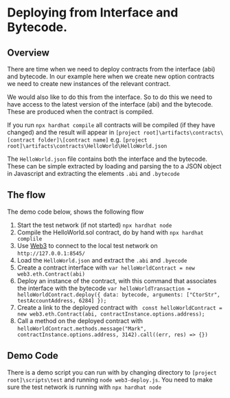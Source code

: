 # Deploying from Interface and Bytecode.

## Overview

There are time when we need to deploy contracts from the interface (abi) and  bytecode. In our example here when we create new option contracts we need to create new instances of the relevant contract.

We would also like to do this from the interface. So to do this we need to have access to the latest version of the interface (abi) and the bytecode. These are produced when the contract is compiled.

If you run ```npx hardhat compile``` all contracts will be compiled (if they have changed) and the result will appear in ```[project root]\artifacts\contracts\[contract folder]\[contract name]``` e.g. ```[project root]\artifacts\contracts\HelloWorld\HelloWorld.json```

The ```HelloWorld.json``` file contains both the interface and the bytecode. These can be simple extracted by loading and parsing the to a JSON object in Javascript and extracting the elements ```.abi``` and ```.bytecode```

## The flow

The demo code below, shows the following flow

1. Start the test network (if not started) ```npx hardhat node```
2. Compile the HelloWorld.sol contract, do by hand with ```npx hardhat complile```
3. Use [Web3](https://web3js.readthedocs.io/en/v1.2.11/web3.html) to connect to the local test network on ```http://127.0.0.1:8545/```
4. Load the ```HelloWorld.json``` and extract the ```.abi``` and ```.byecode```
5. Create a contract interface with ```var helloWorldContract = new web3.eth.Contract(abi)```
6. Deploy an instance of the contract, with this command that associates the interface with the bytecode ```var helloWorldTransaction = helloWorldContract.deploy({ data: bytecode, arguments: ["CtorStr", testAccountAddress, 6284] });```
7. Create a link to the deployed contract with ``` const helloWorldContract = new web3.eth.Contract(abi, contractInstance.options.address);```
8. Call a method on the deployed contract with ```helloWorldContract.methods.message("Mark", contractInstance.options.address, 3142).call((err, res) => {})```

## Demo Code

There is a demo script you can run with by changing directory to ```[project root]\scripts\test``` and running ```node web3-deploy.js```. You need to make sure the test network is running with ```npx hardhat node```
